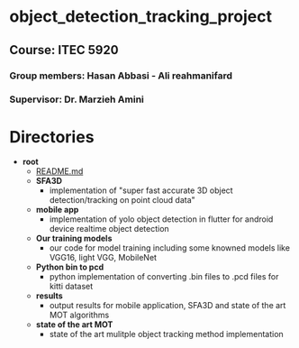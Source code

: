 # object_detection_tracking_project
## Course: ITEC 5920
### Group members: Hasan Abbasi - Ali reahmanifard
### Supervisor: Dr. Marzieh Amini


# Directories
- __root__
  - [README.md](README.md)
  - __SFA3D__
    - implementation of "super fast accurate 3D object detection/tracking on point cloud data"
  - __mobile app__
    - implementation of yolo object detection in flutter for android device realtime object detection 
  - __Our training models__
    - our code for model training including some knowned models like VGG16, light VGG, MobileNet
  - __Python bin to pcd__
    - python implementation of converting .bin files to .pcd files for kitti dataset
  - __results__
    - output results for mobile application, SFA3D and state of the art MOT algorithms
  - __state of the art MOT__
    - state of the art mulitple object tracking method implementation
  
    
